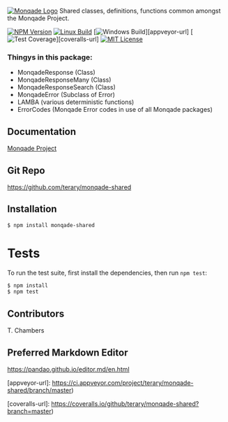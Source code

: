 [![Monqade Logo](http://static.monqade.com/images/monqade-black-blue-80percent.png)](http://monqade.com)
  Shared classes, definitions, functions common amongst the Monqade Project.

  [![NPM Version][npm-image]][npm-url]
  [![Linux Build][travis-image]][travis-url]
  [![Windows Build][appveyor-image]][appveyor-url]
  [![Test Coverage][coveralls-image]][coveralls-url]
  [![MIT License][mitlicense-image]][mitlicense-url]

### Thingys in this package:
- MonqadeResponse (Class)
- MonqadeResponseMany (Class)
- MonqadeResponseSearch (Class)
- MonqadeError (Subclass of Error)
- LAMBA (various deterministic functions)
- ErrorCodes (Monqade Error codes in use of all Monqade packages)




## Documentation
[Monqade Project](http://docs.monqade.com "documentation Monqade Project")


## Git Repo
https://github.com/terary/monqade-shared

## Installation

```bash
$ npm install monqade-shared
```


# Tests

  To run the test suite, first install the dependencies, then run `npm test`:

```bash
$ npm install
$ npm test
```
## Contributors
T. Chambers



## Preferred Markdown Editor
https://pandao.github.io/editor.md/en.html


[npm-image]: https://badge.fury.io/js/monqade-shared.svg
[npm-url]: https://www.npmjs.com/package/monqade-shared

[travis-image]: https://img.shields.io/travis/terary/monqade-shared/master.svg?label=linux
[travis-url]: https://travis-ci.org/terary/monqade-shared

[appveyor-image]: https://img.shields.io/appveyor/ci/terary/monqade-shared/master.svg?label=windows
[appveyor-url]: https://ci.appveyor.com/project/terary/monqade-shared/branch/master)

[coveralls-image]: https://coveralls.io/repos/github/terary/monqade-shared/badge.svg?branch=master
[coveralls-url]: https://coveralls.io/github/terary/monqade-shared?branch=master)

[mitlicense-url]: http://opensource.org/licenses/MIT
[mitlicense-image]: http://img.shields.io/badge/license-MIT-brightgreen.svg
